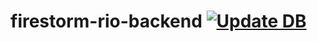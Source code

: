 # firestorm-rio-backend [![Update DB](https://github.com/keepdying/firestorm-rio-backend/actions/workflows/update_db.yml/badge.svg)](https://github.com/keepdying/firestorm-rio-backend/actions/workflows/update_db.yml)
